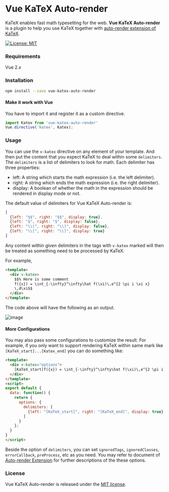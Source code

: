 # Vue KaTeX Auto-render

KaTeX enables fast math typesetting for the web. **Vue KaTeX Auto-render** is a plugin to help you use KaTeX together with [auto-render extension of KaTeX](https://katex.org/docs/autorender.html).

[![License: MIT](https://img.shields.io/badge/License-MIT-yellow.svg)](https://opensource.org/licenses/MIT)

### Requirements

Vue 2.x

### Installation

```bash
npm install --save vue-katex-auto-render
```

#### Make it work with Vue

You have to import it and register it as a custom directive.

```javascript
import Katex from 'vue-katex-auto-render'
Vue.directive('katex', Katex);
```

### Usage

You can use the `v-katex` directive on any element of your template. And then put the content that you expect KaTeX to deal within some `delimiters`. The `delimiters` is a list of delimiters to look for math. Each delimiter has three properties:

- left: A string which starts the math expression (i.e. the left delimiter).
- right: A string which ends the math expression (i.e. the right delimiter).
- display: A boolean of whether the math in the expression should be rendered in display mode or not.

The default value of delimiters for Vue KaTeX Auto-render is:

```javascript
[
  {left: "$$", right: "$$", display: true},
  {left: "$", right: "$", display: false},
  {left: "\\(", right: "\\)", display: false},
  {left: "\\[", right: "\\]", display: true}
]
```

Any content within given delimiters in the tags with `v-katex` marked will then be treated as something need to be processed by KaTeX.

For example,

```html
<template>
  <div v-katex>
    $$% Here is some comment
    f({x}) = \int_{-\infty}^\infty\hat f(\xi)\,e^{2 \pi i \xi x}
    \,d\xi$$
  </div>
</template>
```

The code above will have the following as an output.

![image](https://user-images.githubusercontent.com/2560088/66028880-9acfa080-e530-11e9-8d6b-620ac0afd14c.png)

#### More Configurations

You may also pass some configurations to customize the result. For example, if you only want to support rendering KaTeX within same mark like `[KaTeX_start]...[Katex_end]` you can do something like:

```html
<template>
  <div v-katex="options">
    [KaTeX_start]f({x}) = \int_{-\infty}^\infty\hat f(\xi)\,e^{2 \pi i \xi x}\,d\xi[KaTeX_end]
  </div>
</template>
<script>
export default {
  data: function() {
    return {
      options: {
        delimiters: [
          {left: "[KaTeX_start]", right: "[KaTeX_end]", display: true}
        ]
      }
    };
  }
}
</script>
```

Beside the option of `delimiters`, you can set `ignoredTags`, `ignoredClasses`, `errorCallback`, `preProcess`, etc as you need. You may refer to document of [Auto-render Extension](https://katex.org/docs/autorender.html) for further descriptions of the these options.

### License

Vue KaTeX Auto-render is released under the [MIT license](http://opensource.org/licenses/MIT).
